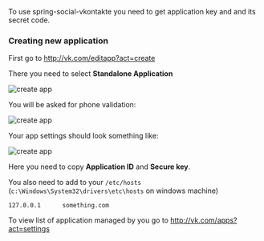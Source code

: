 To use spring-social-vkontakte you need to get application key and and its secret code.

### Creating new application
First go to http://vk.com/editapp?act=create

There you need to select **Standalone Application**

![create app](https://raw.github.com/wiki/vkolodrevskiy/spring-social-vkontakte/images/createApp.png)

You will be asked for phone validation:

![create app](https://raw.github.com/wiki/vkolodrevskiy/spring-social-vkontakte/images/phoneVerif.png)

Your app settings should look something like:

![create app](https://raw.github.com/wiki/vkolodrevskiy/spring-social-vkontakte/images/testAppConf.png)

Here you need to copy **Application ID** and **Secure key**.

You also need to add to your `/etc/hosts` (`c:\Windows\System32\drivers\etc\hosts` on windows machine)

`127.0.0.1      something.com`

To view list of application managed by you go to http://vk.com/apps?act=settings